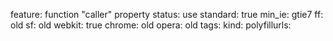 feature: function "caller" property
status: use
standard: true
min_ie: gtie7
ff: old
sf: old
webkit: true
chrome: old
opera: old
tags:
kind:
polyfillurls:

